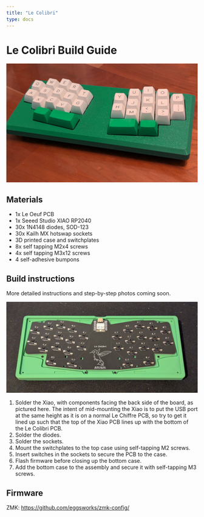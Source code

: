 ```yaml
---
title: "Le Colibri"
type: docs
---
```


# Le Colibri Build Guide

![](le-colibri.jpg)

## Materials

- 1x Le Oeuf PCB
- 1x Seeed Studio XIAO RP2040
- 30x 1N4148 diodes, SOD-123
- 30x Kailh MX hotswap sockets
- 3D printed case and switchplates
- 8x self tapping M2x4 screws
- 4x self tapping M3x12 screws
- 4 self-adhesive bumpons

## Build instructions

More detailed instructions and step-by-step photos coming soon.

![](assembly.jpg)

1. Solder the Xiao, with components facing the back side of the board, as pictured here. The intent of mid-mounting the Xiao is to put the USB port at the same height as it is on a normal Le Chiffre PCB, so try to get it lined up such that the top of the Xiao PCB lines up with the bottom of the Le Colibri PCB.
2. Solder the diodes.
3. Solder the sockets.
4. Mount the switchplates to the top case using self-tapping M2 screws.
5. Insert switches in the sockets to secure the PCB to the case.
6. Flash firmware before closing up the bottom case.
7. Add the bottom case to the assembly and secure it with self-tapping M3 screws.

## Firmware

ZMK: https://github.com/eggsworks/zmk-config/
